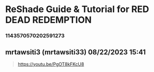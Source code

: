 # ReShade Guide & Tutorial for RED DEAD REDEMPTION
### 1143570570202591273
## mrtawsiti3 (mrtawsiti33) 08/22/2023 15:41 

> https://youtu.be/PgOT8kFKcU8

